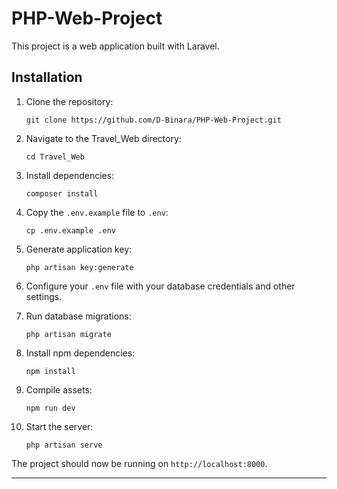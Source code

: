 # PHP-Web-Project

This project is a web application built with Laravel.

## Installation

1. Clone the repository:

    ```
    git clone https://github.com/D-Binara/PHP-Web-Project.git
    ```

2. Navigate to the Travel_Web directory:

    ```
    cd Travel_Web
    ```

3. Install dependencies:

    ```
    composer install
    ```

4. Copy the `.env.example` file to `.env`:

    ```
    cp .env.example .env
    ```

5. Generate application key:

    ```
    php artisan key:generate
    ```

6. Configure your `.env` file with your database credentials and other settings.

7. Run database migrations:

    ```
    php artisan migrate
    ```

8. Install npm dependencies:

    ```
    npm install
    ```

9. Compile assets:

    ```
    npm run dev
    ```

10. Start the server:

    ```
    php artisan serve
    ```

The project should now be running on `http://localhost:8000`.

---
